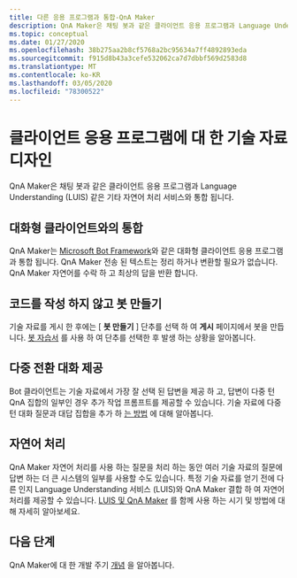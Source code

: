```yaml
---
title: 다른 응용 프로그램과 통합-QnA Maker
description: QnA Maker은 채팅 봇과 같은 클라이언트 응용 프로그램과 Language Understanding (LUIS) 같은 기타 자연어 처리 서비스와 통합 됩니다.
ms.topic: conceptual
ms.date: 01/27/2020
ms.openlocfilehash: 38b275aa2b8cf5768a2bc95634a7ff4892893eda
ms.sourcegitcommit: f915d8b43a3cefe532062ca7d7dbbf569d2583d8
ms.translationtype: MT
ms.contentlocale: ko-KR
ms.lasthandoff: 03/05/2020
ms.locfileid: "78300522"
---
```

# <a name="design-knowledge-base-for-client-applications"></a>클라이언트 응용 프로그램에 대 한 기술 자료 디자인

QnA Maker은 채팅 봇과 같은 클라이언트 응용 프로그램과 Language Understanding (LUIS) 같은 기타 자연어 처리 서비스와 통합 됩니다.

## <a name="integration-with-a-conversational-client"></a>대화형 클라이언트와의 통합

QnA Maker는 [Microsoft Bot Framework](https://dev.botframework.com/)와 같은 대화형 클라이언트 응용 프로그램과 통합 됩니다. QnA Maker 전송 된 텍스트는 정리 하거나 변환할 필요가 없습니다. QnA Maker 자연어를 수락 하 고 최상의 답을 반환 합니다.

## <a name="create-a-bot-without-writing-any-code"></a>코드를 작성 하지 않고 봇 만들기

기술 자료를 게시 한 후에는 [ **봇 만들기** ] 단추를 선택 하 여 **게시** 페이지에서 봇을 만듭니다. [봇 자습서](../Quickstarts/create-publish-knowledge-base.md) 를 사용 하 여 단추를 선택한 후 발생 하는 상황을 알아봅니다.

## <a name="providing-multi-turn-conversations"></a>다중 전환 대화 제공

Bot 클라이언트는 기술 자료에서 가장 잘 선택 된 답변을 제공 하 고, 답변이 다중 턴 QnA 집합의 일부인 경우 추가 작업 프롬프트를 제공할 수 있습니다. 기술 자료에 다중 턴 대화 질문과 대답 집합을 추가 하 [는 방법](../how-to/multiturn-conversation.md) 에 대해 알아봅니다.

## <a name="natural-language-processing"></a>자연어 처리

QnA Maker 자연어 처리를 사용 하는 질문을 처리 하는 동안 여러 기술 자료의 질문에 답변 하는 더 큰 시스템의 일부를 사용할 수도 있습니다. 특정 기술 자료를 얻기 전에 다른 인지 Language Understanding 서비스 (LUIS)와 QnA Maker 결합 하 여 자연어 처리를 제공할 수 있습니다. [LUIS 및 QnA Maker](../../luis/choose-natural-language-processing-service.md?toc=/azure/cognitive-services/qnamaker/toc.json) 를 함께 사용 하는 시기 및 방법에 대해 자세히 알아보세요.

## <a name="next-steps"></a>다음 단계

QnA Maker에 대 한 개발 주기 [개념](development-lifecycle-knowledge-base.md) 을 알아봅니다.